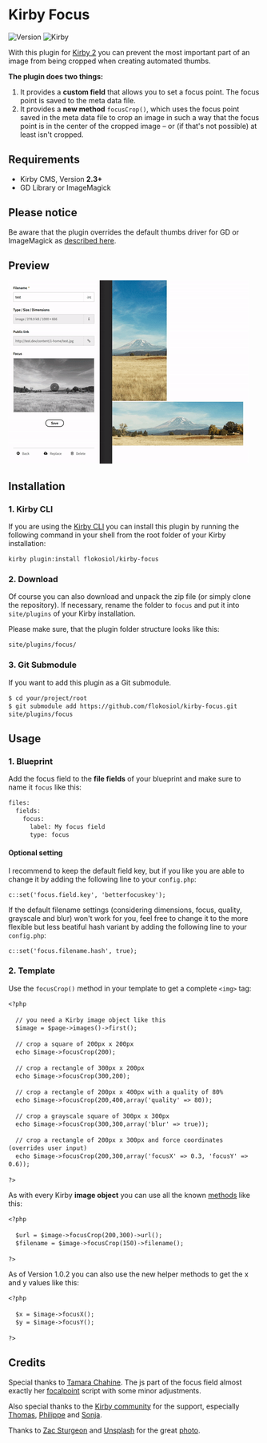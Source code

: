 # Kirby Focus

![Version](https://img.shields.io/badge/Version-1.0.9-green.svg) ![Kirby](https://img.shields.io/badge/Kirby-2.3+-red.svg)

With this plugin for [Kirby 2](http://getkirby.com) you can prevent the most important part of an image from being cropped when creating automated thumbs.

**The plugin does two things:**

1. It provides a **custom field** that allows you to set a focus point. The focus point is saved to the meta data file.
2. It provides a **new method** `focusCrop()`, which uses the focus point saved in the meta data file to crop an image in such a way that the focus point is in the center of the cropped image – or (if that's not possible) at least isn't cropped.


## Requirements

+ Kirby CMS, Version **2.3+**
+ GD Library or ImageMagick

## Please notice

Be aware that the plugin overrides the default thumbs driver for GD or ImageMagick as [described here](https://forum.getkirby.com/t/changing-toolkit-thumbs-drivers-scale-crop/2849/3?u=flokosiol).



## Preview

![Preview](preview.gif)


## Installation

### 1. Kirby CLI

If you are using the [Kirby CLI](https://github.com/getkirby/cli) you can install this plugin by running the following command in your shell from the root folder of your Kirby installation:

```
kirby plugin:install flokosiol/kirby-focus
```

### 2. Download

Of course you can also download and unpack the zip file (or simply clone the repository). If necessary, rename the folder to `focus` and put it into `site/plugins` of your Kirby installation.

Please make sure, that the plugin folder structure looks like this:

```
site/plugins/focus/
```

### 3. Git Submodule

If you want to add this plugin as a Git submodule.

```
$ cd your/project/root
$ git submodule add https://github.com/flokosiol/kirby-focus.git site/plugins/focus
```

## Usage

### 1. Blueprint

Add the focus field to the **file fields** of your blueprint and make sure to name it `focus` like this:

```
files:
  fields:
    focus:
      label: My focus field
      type: focus
```

#### Optional setting

I recommend to keep the default field key, but if you like you are able to change it by adding the following line to your `config.php`:

```
c::set('focus.field.key', 'betterfocuskey');
```

If the default filename settings (considering dimensions, focus, quality, grayscale and blur) won't work for you, feel free to change it to the more flexible but less beatiful hash variant by adding the following line to your `config.php`:

```
c::set('focus.filename.hash', true);
```


### 2. Template

Use the `focusCrop()` method in your template to get a complete `<img>` tag:

```
<?php

  // you need a Kirby image object like this
  $image = $page->images()->first();

  // crop a square of 200px x 200px
  echo $image->focusCrop(200);

  // crop a rectangle of 300px x 200px
  echo $image->focusCrop(300,200);

  // crop a rectangle of 200px x 400px with a quality of 80%
  echo $image->focusCrop(200,400,array('quality' => 80));

  // crop a grayscale square of 300px x 300px
  echo $image->focusCrop(300,300,array('blur' => true));

  // crop a rectangle of 200px x 300px and force coordinates (overrides user input)
  echo $image->focusCrop(200,300,array('focusX' => 0.3, 'focusY' => 0.6));

?>
```

As with every Kirby **image object** you can use all the known [methods](https://getkirby.com/docs/cheatsheet#file) like this:

```
<?php

  $url = $image->focusCrop(200,300)->url();
  $filename = $image->focusCrop(150)->filename();

?>
```

As of Version 1.0.2 you can also use the new helper methods to get the x and y values like this:

```
<?php

  $x = $image->focusX();
  $y = $image->focusY();

?>
```


## Credits

Special thanks to [Tamara Chahine](https://github.com/tamarasaurus). The js part of the focus field almost exactly her [focalpoint](https://github.com/tamarasaurus/focalpoint) script with some minor adjustments.

Also special thanks to the [Kirby community](https://forum.getkirby.com/t/focus-define-an-image-focus-point/4249?u=flokosiol) for the support, especially [Thomas](https://github.com/medienbaecker), [Philippe](https://github.com/malvese) and [Sonja](https://github.com/texnixe).

Thanks to [Zac Sturgeon](https://unsplash.com/@zsturgeon64) and [Unsplash](https://unsplash.com) for the great [photo](https://unsplash.com/photos/kVlBvCsng-8).
